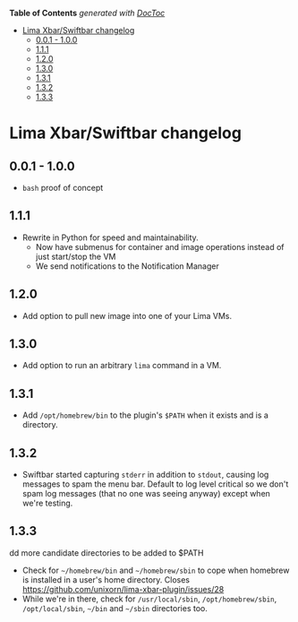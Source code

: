 <!-- START doctoc generated TOC please keep comment here to allow auto update -->
<!-- DON'T EDIT THIS SECTION, INSTEAD RE-RUN doctoc TO UPDATE -->
**Table of Contents**  *generated with [DocToc](https://github.com/thlorenz/doctoc)*

- [Lima Xbar/Swiftbar changelog](#lima-xbarswiftbar-changelog)
  - [0.0.1 - 1.0.0](#001---100)
  - [1.1.1](#111)
  - [1.2.0](#120)
  - [1.3.0](#130)
  - [1.3.1](#131)
  - [1.3.2](#132)
  - [1.3.3](#133)

<!-- END doctoc generated TOC please keep comment here to allow auto update -->

# Lima Xbar/Swiftbar changelog

## 0.0.1 - 1.0.0

- `bash` proof of concept

## 1.1.1

- Rewrite in Python for speed and maintainability.
  - Now have submenus for container and image operations instead of just start/stop the VM
  - We send notifications to the Notification Manager

## 1.2.0

- Add option to pull new image into one of your Lima VMs.

## 1.3.0

- Add option to run an arbitrary `lima` command in a VM.

## 1.3.1

- Add `/opt/homebrew/bin` to the plugin's `$PATH` when it exists and is a directory.

## 1.3.2

- Swiftbar started capturing `stderr` in addition to `stdout`, causing log messages to spam the menu bar. Default to log level critical so we don't spam log messages (that no one was seeing anyway) except when we're testing.

## 1.3.3

dd more candidate directories to be added to $PATH

- Check for `~/homebrew/bin` and `~/homebrew/sbin` to cope when homebrew
  is installed in a user's home directory. Closes https://github.com/unixorn/lima-xbar-plugin/issues/28
- While we're in there, check for `/usr/local/sbin`,
  `/opt/homebrew/sbin`, `/opt/local/sbin`, `~/bin` and `~/sbin`
  directories too.
